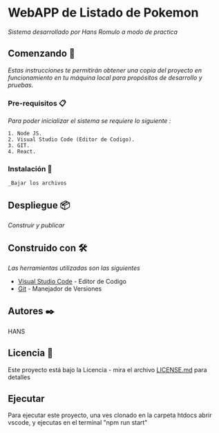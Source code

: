 # WebAPP de Listado de Pokemon

_Sistema desarrollado por Hans Romulo a modo de practica_

## Comenzando 🚀

_Estas instrucciones te permitirán obtener una copia del proyecto en funcionamiento en tu máquina local para propósitos de desarrollo y pruebas._

### Pre-requisitos 📋

_Para poder inicializar el sistema se requiere lo siguiente :_

```
1. Node JS.
2. Visual Studio Code (Editor de Codigo).
3. GIT.
4. React.
```

### Instalación 🔧
```
_Bajar los archivos

```

## Despliegue 📦

_Construir y publicar_

## Construido con 🛠️

_Las herramientas utilizadas son las siguientes_

* [Visual Studio Code](https://code.visualstudio.com/) - Editor de Codigo
* [Git](https://git-scm.com/) - Manejador de Versiones


## Autores ✒️
HANS 
## Licencia 📄

Este proyecto está bajo la Licencia - mira el archivo [LICENSE.md](LICENSE.md) para detalles

## Ejecutar
Para ejecutar este proyecto, una ves clonado en la carpeta htdocs abrir vscode, y ejecutas en el terminal "npm run start"




